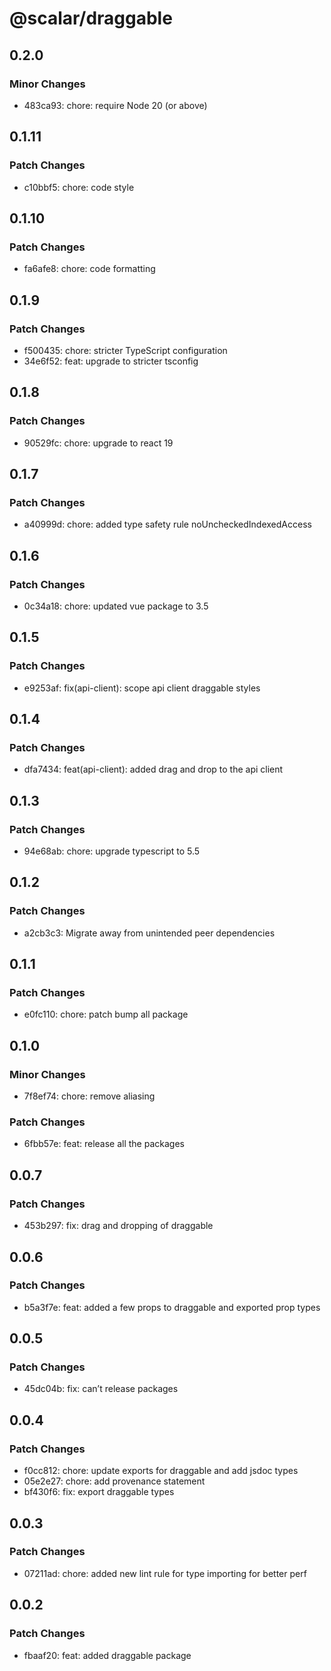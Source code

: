 # @scalar/draggable

## 0.2.0

### Minor Changes

- 483ca93: chore: require Node 20 (or above)

## 0.1.11

### Patch Changes

- c10bbf5: chore: code style

## 0.1.10

### Patch Changes

- fa6afe8: chore: code formatting

## 0.1.9

### Patch Changes

- f500435: chore: stricter TypeScript configuration
- 34e6f52: feat: upgrade to stricter tsconfig

## 0.1.8

### Patch Changes

- 90529fc: chore: upgrade to react 19

## 0.1.7

### Patch Changes

- a40999d: chore: added type safety rule noUncheckedIndexedAccess

## 0.1.6

### Patch Changes

- 0c34a18: chore: updated vue package to 3.5

## 0.1.5

### Patch Changes

- e9253af: fix(api-client): scope api client draggable styles

## 0.1.4

### Patch Changes

- dfa7434: feat(api-client): added drag and drop to the api client

## 0.1.3

### Patch Changes

- 94e68ab: chore: upgrade typescript to 5.5

## 0.1.2

### Patch Changes

- a2cb3c3: Migrate away from unintended peer dependencies

## 0.1.1

### Patch Changes

- e0fc110: chore: patch bump all package

## 0.1.0

### Minor Changes

- 7f8ef74: chore: remove aliasing

### Patch Changes

- 6fbb57e: feat: release all the packages

## 0.0.7

### Patch Changes

- 453b297: fix: drag and dropping of draggable

## 0.0.6

### Patch Changes

- b5a3f7e: feat: added a few props to draggable and exported prop types

## 0.0.5

### Patch Changes

- 45dc04b: fix: can’t release packages

## 0.0.4

### Patch Changes

- f0cc812: chore: update exports for draggable and add jsdoc types
- 05e2e27: chore: add provenance statement
- bf430f6: fix: export draggable types

## 0.0.3

### Patch Changes

- 07211ad: chore: added new lint rule for type importing for better perf

## 0.0.2

### Patch Changes

- fbaaf20: feat: added draggable package
